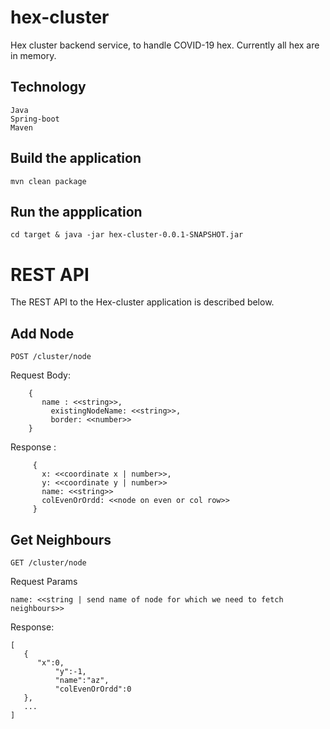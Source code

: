 # hex-cluster
Hex cluster backend service, to handle COVID-19 hex. Currently all hex are in memory.

## Technology

    Java
    Spring-boot
    Maven
    
## Build the application

    mvn clean package

## Run the appplication

    cd target & java -jar hex-cluster-0.0.1-SNAPSHOT.jar


# REST API

The REST API to the Hex-cluster application is described below.

## Add Node

`POST /cluster/node`

Request Body:
  
        {
           name : <<string>>,
	         existingNodeName: <<string>>,
	         border: <<number>>
        }

Response : 
         
         {
           x: <<coordinate x | number>>,
           y: <<coordinate y | number>>
           name: <<string>>
           colEvenOrOrdd: <<node on even or col row>>
         }

## Get Neighbours

`GET /cluster/node`

Request Params
	
	name: <<string | send name of node for which we need to fetch neighbours>>

Response:

	[
	   {
	      "x":0,
              "y":-1,
              "name":"az",
              "colEvenOrOrdd":0
	   },
 	   ...
	]
